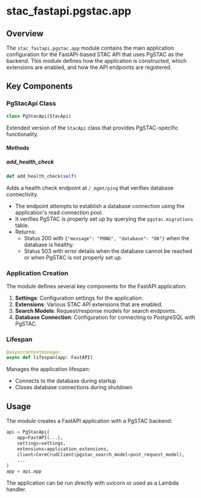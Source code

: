 # stac_fastapi.pgstac.app

## Overview

The `stac_fastapi.pgstac.app` module contains the main application configuration for the FastAPI-based STAC API that uses PgSTAC as the backend. This module defines how the application is constructed, which extensions are enabled, and how the API endpoints are registered.

## Key Components

### PgStacApi Class

```python
class PgStacApi(StacApi)
```

Extended version of the `StacApi` class that provides PgSTAC-specific functionality.

#### Methods

##### add_health_check

```python
def add_health_check(self)
```

Adds a health check endpoint at `/_mgmt/ping` that verifies database connectivity.

- The endpoint attempts to establish a database connection using the application's read connection pool.
- It verifies PgSTAC is properly set up by querying the `pgstac.migrations` table.
- Returns:
  - Status 200 with `{"message": "PONG", "database": "OK"}` when the database is healthy.
  - Status 503 with error details when the database cannot be reached or when PgSTAC is not properly set up.

### Application Creation

The module defines several key components for the FastAPI application:

1. **Settings**: Configuration settings for the application.
2. **Extensions**: Various STAC API extensions that are enabled.
3. **Search Models**: Request/response models for search endpoints.
4. **Database Connection**: Configuration for connecting to PostgreSQL with PgSTAC.

### Lifespan

```python
@asynccontextmanager
async def lifespan(app: FastAPI)
```

Manages the application lifespan:
- Connects to the database during startup
- Closes database connections during shutdown

## Usage

The module creates a FastAPI application with a PgSTAC backend:

```python
api = PgStacApi(
    app=FastAPI(...),
    settings=settings,
    extensions=application_extensions,
    client=CoreCrudClient(pgstac_search_model=post_request_model),
    ...
)
app = api.app
```

The application can be run directly with uvicorn or used as a Lambda handler.

